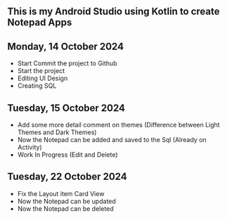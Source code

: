 ## This is my Android Studio using Kotlin to create Notepad Apps

## Monday, 14 October 2024
- Start Commit the project to Github
- Start the project
- Editing UI Design
- Creating SQL

## Tuesday, 15 October 2024
- Add some more detail comment on themes (Difference between Light Themes and Dark Themes)
- Now the Notepad can be added and saved to the Sql (Already on Activity)
- Work In Progress (Edit and Delete)

## Tuesday, 22 October 2024
- Fix the Layout item Card View
- Now the Notepad can be updated
- Now the Notepad can be deleted
